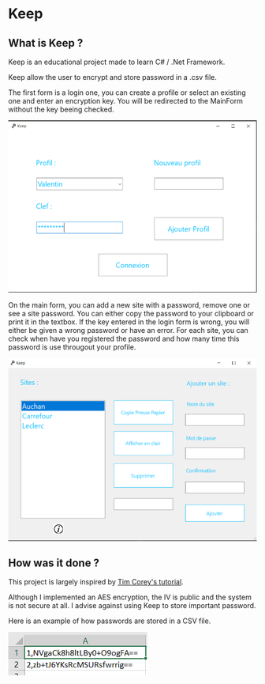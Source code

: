 # Keep

## What is Keep ?

Keep is an educational project made to learn C# / .Net Framework.

Keep allow the user to encrypt and store password in a .csv file. 

The first form is a login one, you can create a profile or select an existing one and enter an encryption key. You will be redirected to the MainForm without the key beeing checked.

![Login Form](./figures/LoginForm.png)

On the main form, you can add a new site with a password, remove one or see a site password. You can either copy the password to your clipboard or print it in the textbox. If the key entered in the login form is wrong, you will either be given a wrong password or have an error. For each site, you can check when have you registered the password and how many time this password is use througout your profile.

![Main Form](./figures/MainForm.png)

## How was it done ?

This project is largely inspired by [Tim Corey's tutorial](https://www.youtube.com/watch?v=wfWxdh-_k_4&t=76769s&ab_channel=freeCodeCamp.org).

Although I implemented an AES encryption, the IV is public and the system is not secure at all. I advise against using Keep to store important password.

Here is an example of how passwords are stored in a CSV file.

![Example : 2 password stored](./figures/CSV%20File.png)

